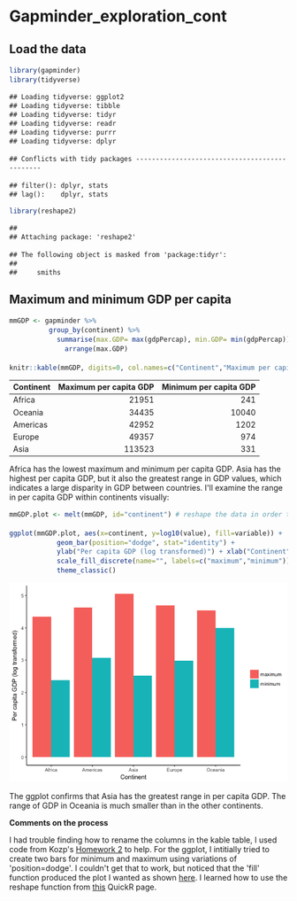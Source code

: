 Gapminder\_exploration\_cont
================

Load the data
-------------

``` r
library(gapminder)
library(tidyverse)
```

    ## Loading tidyverse: ggplot2
    ## Loading tidyverse: tibble
    ## Loading tidyverse: tidyr
    ## Loading tidyverse: readr
    ## Loading tidyverse: purrr
    ## Loading tidyverse: dplyr

    ## Conflicts with tidy packages ----------------------------------------------

    ## filter(): dplyr, stats
    ## lag():    dplyr, stats

``` r
library(reshape2)
```

    ## 
    ## Attaching package: 'reshape2'

    ## The following object is masked from 'package:tidyr':
    ## 
    ##     smiths

Maximum and minimum GDP per capita
----------------------------------

``` r
mmGDP <- gapminder %>% 
          group_by(continent) %>%
            summarise(max.GDP= max(gdpPercap), min.GDP= min(gdpPercap)) %>%
              arrange(max.GDP)

knitr::kable(mmGDP, digits=0, col.names=c("Continent","Maximum per capita GDP","Minimum per capita GDP"))
```

| Continent |  Maximum per capita GDP|  Minimum per capita GDP|
|:----------|-----------------------:|-----------------------:|
| Africa    |                   21951|                     241|
| Oceania   |                   34435|                   10040|
| Americas  |                   42952|                    1202|
| Europe    |                   49357|                     974|
| Asia      |                  113523|                     331|

Africa has the lowest maximum and minimum per capita GDP. Asia has the highest per capita GDP, but it also the greatest range in GDP values, which indicates a large disparity in GDP between countries. I'll examine the range in per capita GDP within continents visually:

``` r
mmGDP.plot <- melt(mmGDP, id="continent") # reshape the data in order to plot min and max within continents on the same plot

ggplot(mmGDP.plot, aes(x=continent, y=log10(value), fill=variable)) + 
            geom_bar(position="dodge", stat="identity") + 
            ylab("Per capita GDP (log transformed)") + xlab("Continent") +
            scale_fill_discrete(name="", labels=c("maximum","minimum"))+
            theme_classic()
```

![](Gapminder_exploration_cont_files/figure-markdown_github-ascii_identifiers/unnamed-chunk-3-1.png)

The ggplot confirms that Asia has the greatest range in per capita GDP. The range of GDP in Oceania is much smaller than in the other continents.

**Comments on the process**

I had trouble finding how to rename the columns in the kable table, I used code from Kozp's [Homework 2](https://github.com/Kozp/STAT545-hw-Kozik-Pavel/blob/Side-Branch/hw02/hw2.md) to help. For the ggplot, I intitially tried to create two bars for minimum and maximum using variations of 'position=dodge'. I couldn't get that to work, but noticed that the 'fill' function produced the plot I wanted as shown [here](http://ggplot2.tidyverse.org/reference/position_dodge.html). I learned how to use the reshape function from [this](http://www.statmethods.net/management/reshape.html) QuickR page.
